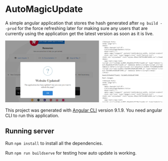 # AutoMagicUpdate

A simple angular application that stores the hash generated after `ng build --prod` for the force refreshing later for making sure any users that are currently using the application get the latest version as soon as it is live.

<img src="https://raw.githubusercontent.com/Surdok/angular-auto-update/master/src/assets/images/screenshot.png" />


This project was generated with [Angular CLI](https://github.com/angular/angular-cli) version 9.1.9.
You need angular CLI to run this application.

## Running server

Run `npm install` to install all the dependencies.

Run `npm run buildserve` for testing how auto update is working.
##
